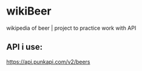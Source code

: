 # wikiBeer
 wikipedia of beer | project to practice work with API 
## API i use:
 https://api.punkapi.com/v2/beers

